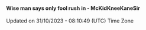 #### Wise man says only fool rush in - McKidKneeKaneSir
Updated on 31/10/2023 - 08:10:49 (UTC) Time Zone
